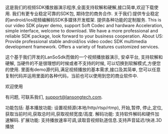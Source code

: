 这是我们的视频SDK播放器演示程序,全面支持软解和硬解,接口简单,欢迎下载使用. 我们有更专业稳定可靠的SDK包, 期待您的商务合作.  关于我们:提供专业稳定的android/ios视频编解码SDK多媒体开发框架. 提供各种功能的定制服务.   This is our video SDK player demo, support Soft Codec and hardware Acceleration, simple interface, welcome to download. We have a more professional and reliable SDK package, look forward to your business cooperation.  About US: Provide professional stable android/ios video codec SDK multimedia development framework. Offers a variety of features customized services.


这个基于我们开发的LanSoSdk而做的一个视频播放器演示, 安卓平台, 支持软解和硬解, 当硬件的不是很理想的时候或者不支持的时候, 可以切换到软解模式,方便您的使用.
里面有demo源代码,满足视频播放的基本需求,接口及其简单, 您可以任意复制代码并运用里面的各种代码，当前也可以使用到您的商业软件中. 

欢迎使用

有问题, 可联系我们, support@lansongtech.com.


功能包括:
      基本播放功能: 设置视频源(本地/http/rtsp/rtmp), 开始,暂停, 停止,定位,获取当前时间,获取总时间,获取视频宽度/高度.
      解码功能:      支持软件解码和硬件加速解码.
      扩展功能:     支持播放速率可调,读取音视频轨道信息.支持声音延迟/快进.3D播放
      
      
